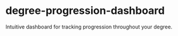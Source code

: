 # degree-progression-dashboard
Intuitive dashboard for tracking progression throughout your degree.
